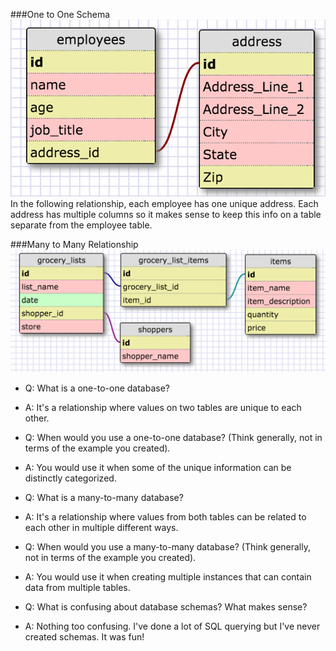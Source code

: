 ###One to One Schema
![One to One Schema](imgs/one_to_one_schema.png)
In the following relationship, each employee has one unique address. Each address has multiple columns so it makes sense to keep this info on a table separate from the employee table.

###Many to Many Relationship
![Grocery List Schema](imgs/grocery_list_schema.png)


- Q: What is a one-to-one database?
- A: It's a relationship where values on two tables are unique to each other.

- Q: When would you use a one-to-one database? (Think generally, not in terms of the example you created).
- A: You would use it when some of the unique information can be distinctly categorized.

- Q: What is a many-to-many database?
- A: It's a relationship where values from both tables can be related to each other in multiple different ways.

- Q: When would you use a many-to-many database? (Think generally, not in terms of the example you created).
- A: You would use it when creating multiple instances that can contain data from multiple tables.

- Q: What is confusing about database schemas? What makes sense?
- A: Nothing too confusing. I've done a lot of SQL querying but I've never created schemas. It was fun!
